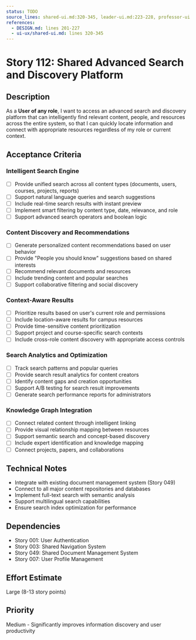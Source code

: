 ```yaml
---
status: TODO
source_lines: shared-ui.md:320-345, leader-ui.md:223-228, professor-ui.md:207-212, student-ui.md:171-180, secretary-ui.md:355-365
references:
  - DESIGN.md: lines 201-227
  - ui-ux/shared-ui.md: lines 320-345
---
```


# Story 112: Shared Advanced Search and Discovery Platform

## Description
As a **User of any role**, I want to access an advanced search and discovery platform that can intelligently find relevant content, people, and resources across the entire system, so that I can quickly locate information and connect with appropriate resources regardless of my role or current context.

## Acceptance Criteria

### Intelligent Search Engine
- [ ] Provide unified search across all content types (documents, users, courses, projects, reports)
- [ ] Support natural language queries and search suggestions
- [ ] Include real-time search results with instant preview
- [ ] Implement smart filtering by content type, date, relevance, and role
- [ ] Support advanced search operators and boolean logic

### Content Discovery and Recommendations
- [ ] Generate personalized content recommendations based on user behavior
- [ ] Provide "People you should know" suggestions based on shared interests
- [ ] Recommend relevant documents and resources
- [ ] Include trending content and popular searches
- [ ] Support collaborative filtering and social discovery

### Context-Aware Results
- [ ] Prioritize results based on user's current role and permissions
- [ ] Include location-aware results for campus resources
- [ ] Provide time-sensitive content prioritization
- [ ] Support project and course-specific search contexts
- [ ] Include cross-role content discovery with appropriate access controls

### Search Analytics and Optimization
- [ ] Track search patterns and popular queries
- [ ] Provide search result analytics for content creators
- [ ] Identify content gaps and creation opportunities
- [ ] Support A/B testing for search result improvements
- [ ] Generate search performance reports for administrators

### Knowledge Graph Integration
- [ ] Connect related content through intelligent linking
- [ ] Provide visual relationship mapping between resources
- [ ] Support semantic search and concept-based discovery
- [ ] Include expert identification and knowledge mapping
- [ ] Connect projects, papers, and collaborations

## Technical Notes
- Integrate with existing document management system (Story 049)
- Connect to all major content repositories and databases
- Implement full-text search with semantic analysis
- Support multilingual search capabilities
- Ensure search index optimization for performance

## Dependencies
- Story 001: User Authentication
- Story 003: Shared Navigation System
- Story 049: Shared Document Management System
- Story 007: User Profile Management

## Effort Estimate
Large (8-13 story points)

## Priority
Medium - Significantly improves information discovery and user productivity
